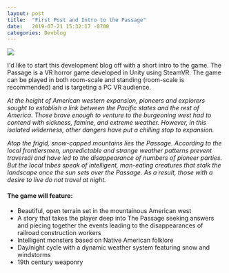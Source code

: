```yaml
---
layout: post
title:  "First Post and Intro to the Passage"
date:   2019-07-21 15:32:17 -0700
categories: Devblog
---
```


![](https://cdn.discordapp.com/attachments/550916478048665628/597290549502017556/Unity_2019-07-07_00-57-35.png)

I'd like to start this development blog off with a short intro to the game. The Passage is a VR horror game developed in Unity using SteamVR. The game can be played in both room-scale and standing (room-scale is recommended) and is targeting a PC VR audience.

*At the height of American western expansion, pioneers and explorers sought to establish a link between the Pacific states and the rest of America. Those brave enough to venture to the burgeoning west had to contend with sickness, famine, and extreme weather. However, in this isolated wilderness, other dangers have put a chilling stop to expansion.*

*Atop the frigid, snow-capped mountains lies the Passage. According to the local frontiersmen, unpredictable and strange weather patterns prevent traversal and have led to the disappearance of numbers of pioneer parties. But the local tribes speak of intelligent, man-eating creatures that stalk the landscape once the sun sets over the Passage. As a result, those with a desire to live do not travel at night.*


#### The game will feature:
- Beautiful, open terrain set in the mountainous American west
- A story that takes the player deep into The Passage seeking answers and piecing together the events leading to the disappearances of railroad construction workers
- Intelligent monsters based on Native American folklore
- Day/night cycle with a dynamic weather system featuring snow and windstorms
- 19th century weaponry